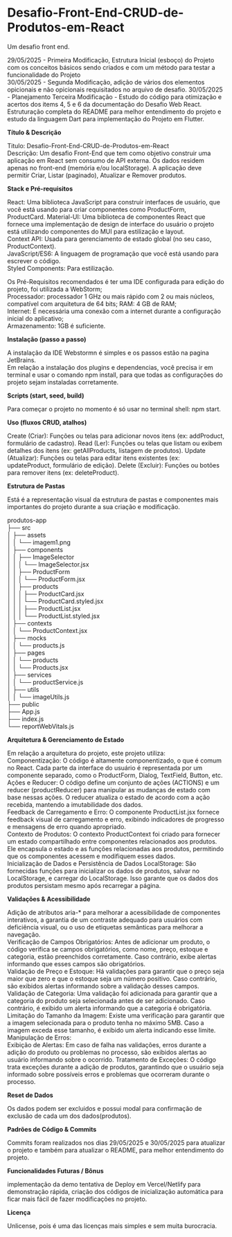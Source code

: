# Desafio-Front-End-CRUD-de-Produtos-em-React
Um desafio front end.

29/05/2025 - Primeira Modificação, Estrutura Inicial (esboço) do Projeto com os conceitos básicos sendo criados e com um método para testar a funcionalidade do Projeto  
30/05/2025 - Segunda Modificação, adição de vários dos elementos opicionais e não opicionais requisitados no arquivo de desafio.
30/05/2025 - Planejamento Terceira Modificação - Estudo do código para otimização e acertos dos items 4, 5 e 6 da documentação do Desafio Web React. Estruturação completa do README para melhor entendimento do projeto e estudo da linguagem Dart para implementação do Projeto em Flutter.  
  
**Título & Descrição**  
  
Titulo: Desafio-Front-End-CRUD-de-Produtos-em-React  
Descrição: Um desafio Front-End que tem como objetivo construir uma aplicação em React sem consumo de API externa. Os dados residem apenas no front-end (memória e/ou localStorage). A aplicação deve permitir Criar, Listar (paginado), Atualizar e Remover produtos.  
  
**Stack e Pré-requisitos**  

React: Uma biblioteca JavaScript para construir interfaces de usuário, que você está usando para criar componentes como ProductForm, ProductCard.
Material-UI: Uma biblioteca de componentes React que fornece uma implementação de design de interface do usuário o projeto está utilizando componentes do MUI para estilização e layout.  
Context API: Usada para gerenciamento de estado global (no seu caso, ProductContext).  
JavaScript/ES6: A linguagem de programação que você está usando para escrever o código.  
Styled Components: Para estilização.  
  
Os Pré-Requisitos recomendados é ter uma IDE configurada para edição do projeto, foi utilizada a WebStorm;  
Processador: processador 1 GHz ou mais rápido com 2 ou mais núcleos, compatível com arquitetura de 64 bits; 
RAM: 4 GB de RAM;  
Internet: É necessária uma conexão com a internet durante a configuração inicial do aplicativo;  
Armazenamento: 1GB é suficiente.  
  
**Instalação (passo a passo)**  

A instalação da IDE Webstormn é simples e os passos estão na pagina JetBrains.  
Em relação a instalação dos plugins e dependencias, você precisa ir em terminal e usar o comando npm install, para que todas as configurações do projeto sejam instaladas corretamente.  
  
**Scripts (start, seed, build)**  
  
Para começar o projeto no momento é só usar no terminal shell: npm start.

**Uso (fluxos CRUD, atalhos)**  

Create (Criar): Funções ou telas para adicionar novos itens (ex: addProduct, formulário de cadastro).
Read (Ler): Funções ou telas que listam ou exibem detalhes dos itens (ex: getAllProducts, listagem de produtos).
Update (Atualizar): Funções ou telas para editar itens existentes (ex: updateProduct, formulário de edição).
Delete (Excluir): Funções ou botões para remover itens (ex: deleteProduct).  
  
**Estrutura de Pastas**  

Está é a representação visual da estrutura de pastas e componentes mais importantes do projeto durante a sua criação e modificação.  
  
produtos-app  
├── src  
│   ├── assets  
│   │   └── imagem1.png  
│   ├── components  
│   │   ├── ImageSelector  
│   │   │   └── ImageSelector.jsx  
│   │   ├── ProductForm  
│   │   │   └── ProductForm.jsx  
│   │   ├── products  
│   │   │   ├── ProductCard.jsx  
│   │   │   └── ProductCard.styled.jsx  
│   │   │   ├── ProductList.jsx  
│   │   │   └── ProductList.styled.jsx  
│   ├── contexts  
│   │   └── ProductContext.jsx  
│   ├── mocks  
│   │   └── products.js  
│   ├── pages  
│   │   └── products  
│   │       └── Products.jsx  
│   ├── services  
│   │   └── productService.js  
│   ├── utils  
│   │   └── imageUtils.js  
├── public  
├── App.js  
├── index.js  
└── reportWebVitals.js  
  
**Arquitetura & Gerenciamento de Estado**  
  
Em relação a arquitetura do projeto, este projeto utiliza:  
Componentização: O código é altamente componentizado, o que é comum no React. Cada parte da interface do usuário é representada por um componente separado, como o ProductForm, Dialog, TextField, Button, etc.  
Ações e Reducer: O código define um conjunto de ações (ACTIONS) e um reducer (productReducer) para manipular as mudanças de estado com base nessas ações. O reducer atualiza o estado de acordo com a ação recebida, mantendo a imutabilidade dos dados.  
Feedback de Carregamento e Erro: O componente ProductList.jsx fornece feedback visual de carregamento e erro, exibindo indicadores de progresso e mensagens de erro quando apropriado.  
Contexto de Produtos: O contexto ProductContext foi criado para fornecer um estado compartilhado entre componentes relacionados aos produtos. Ele encapsula o estado e as funções relacionadas aos produtos, permitindo que os componentes acessem e modifiquem esses dados.  
Inicialização de Dados e Persistência de Dados LocalStorage: São fornecidas funções para inicializar os dados de produtos, salvar no LocalStorage, e carregar do LocalStorage. Isso garante que os dados dos produtos persistam mesmo após recarregar a página.
    
**Validações & Acessibilidade**  
  
Adição de atributos aria-* para melhorar a acessibilidade de componentes interativos, a garantia de um contraste adequado para usuários com deficiência visual, ou o uso de etiquetas semânticas para melhorar a navegação.  
Verificação de Campos Obrigatórios: Antes de adicionar um produto, o código verifica se campos obrigatórios, como nome, preço, estoque e categoria, estão preenchidos corretamente. Caso contrário, exibe alertas informando que esses campos são obrigatórios.  
Validação de Preço e Estoque: Há validações para garantir que o preço seja maior que zero e que o estoque seja um número positivo. Caso contrário, são exibidos alertas informando sobre a validação desses campos.  
Validação de Categoria: Uma validação foi adicionada para garantir que a categoria do produto seja selecionada antes de ser adicionado. Caso contrário, é exibido um alerta informando que a categoria é obrigatória.  Limitação do Tamanho da Imagem: Existe uma verificação para garantir que a imagem selecionada para o produto tenha no máximo 5MB. Caso a imagem exceda esse tamanho, é exibido um alerta indicando esse limite.  
Manipulação de Erros:  
Exibição de Alertas: Em caso de falha nas validações, erros durante a adição do produto ou problemas no processo, são exibidos alertas ao usuário informando sobre o ocorrido. Tratamento de Exceções: O código trata exceções durante a adição de produtos, garantindo que o usuário seja informado sobre possíveis erros e problemas que ocorreram durante o processo.

**Reset de Dados**  
 
Os dados podem ser excluidos e possui modal para confirmação de exclusão de cada um dos dados(produtos).  
  
**Padrões de Código & Commits**  

Commits foram realizados nos dias 29/05/2025 e 30/05/2025 para atualizar o projeto e também para atualizar o README, para melhor entendimento do projeto.
  
**Funcionalidades Futuras / Bônus**  
  
implementação da demo tentativa de Deploy em Vercel/Netlify para demonstração rápida, criação dos códigos de inicialização automática para ficar mais fácil de fazer modificações no projeto.  
  
**Licença**  
  
Unlicense, pois é uma das licenças mais simples e sem muita burocracia.
